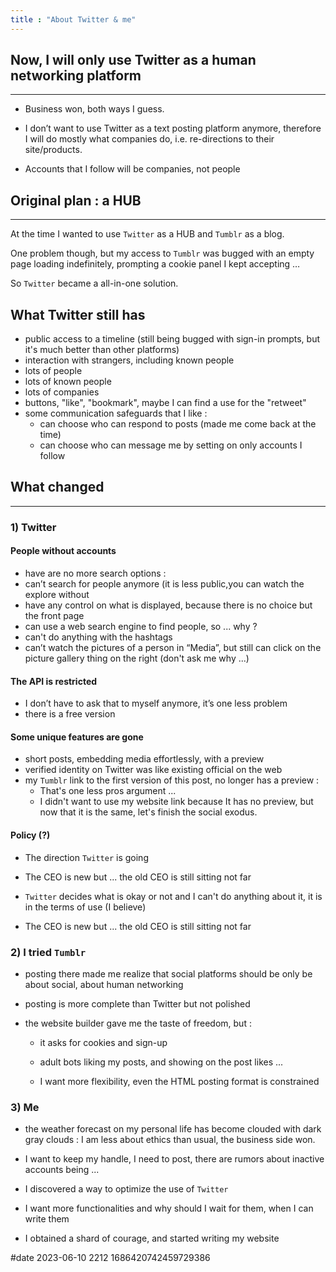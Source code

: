 ```yaml
---
title : "About Twitter & me"
---
```


## Now, I will only use Twitter as a human networking platform

---

- Business won, both ways I guess.

- I don’t want to use Twitter as a text posting platform anymore, therefore I will do mostly what companies do, i.e. re-directions to their site/products.

- Accounts that I follow will be companies, not people


## Original plan : a HUB

---

At the time I wanted to use `Twitter` as a HUB and `Tumblr` as a blog.

One problem though, but my access to `Tumblr` was bugged with an empty page loading indefinitely, prompting a cookie panel I kept accepting …

So `Twitter` became a all-in-one solution.


## What Twitter still has

- public access to a timeline (still being bugged with sign-in prompts, but it's much better than other platforms)
- interaction with strangers, including known people
- lots of people
- lots of known people
- lots of companies
- buttons, "like", "bookmark", maybe I can find a use for the "retweet"
- some communication safeguards that I like :
	- can choose who can respond to posts (made me come back at the time)
	- can choose who can message me by setting on only accounts I follow

## What changed

---

### 1) Twitter

#### People without accounts

- have are no more search options :
 - can’t search for people anymore (it is less public,you can watch the explore without
 - have any control on what is displayed, because there is no choice but the front page
 - can use a web search engine to find people, so ... why ?
 - can't do anything with the hashtags
- can’t watch the pictures of a person in “Media”, but still can click on the picture gallery thing on the right (don't ask me why ...)

#### The API is restricted

- I don’t have to ask that to myself anymore, it’s one less problem
- there is a free version


#### Some unique features are gone

- short posts, embedding media effortlessly, with a preview
- verified identity on Twitter was like existing official on the web
- my `Tumblr` link to the first version of this post, no longer has a preview :
	- That's one less pros argument ...
	- I didn't want to use my website link because It has no preview, but now that it is the same, let's finish the social exodus.

#### Policy (?)

- The direction `Twitter` is going

- The CEO is new but ... the old CEO is still sitting not far

- `Twitter` decides what is okay or not and I can't do anything about it, it is in the terms of use (I believe)

- The CEO is new but ... the old CEO is still sitting not far


### 2) I tried `Tumblr`

- posting there made me realize that social platforms should be only be about social, about human networking

- posting is more complete than Twitter but not polished

- the website builder gave me the taste of freedom, but :

	- it asks for cookies and sign-up

	- adult bots liking my posts, and showing on the post likes ...

	- I want more flexibility, even the HTML posting format is constrained

### 3) Me

- the weather forecast on my personal life has become clouded with dark gray clouds : I am less about ethics than usual, the business side won.

- I want to keep my handle, I need to post, there are rumors about inactive accounts being ...

- I discovered a way to optimize the use of `Twitter`

- I want more functionalities and why should I wait for them, when I can write them

- I obtained a shard of courage, and started writing my website

#date 2023-06-10 2212 1686420742459729386
